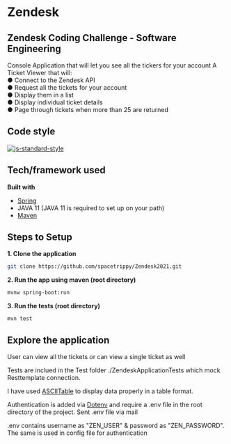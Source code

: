 # Zendesk
## Zendesk Coding Challenge - Software Engineering
Console Application that will let you see all the tickers for your account
 A Ticket Viewer that will:\
● Connect to the Zendesk API\
● Request all the tickets for your account\
● Display them in a list\
● Display individual ticket details\
● Page through tickets when more than 25 are returned

## Code style

[![js-standard-style](https://img.shields.io/badge/code%20style-standard-brightgreen.svg?style=flat)](https://github.com/feross/standard)
 

## Tech/framework used

**Built with** 
- [Spring](https://spring.io)
- JAVA 11 (JAVA 11 is required to set up on your path)
-  [Maven](https://maven.apache.org)
## Steps to Setup

**1. Clone the application**

```bash
git clone https://github.com/spacetrippy/Zendesk2021.git
```
**2. Run the app using maven (root directory)**

```bash
mvnw spring-boot:run
```
**3. Run the tests (root directory)**
```
mvn test
```
## Explore the application

User can view all the tickets or can view a single ticket as well

Tests are inclued in the Test folder ./ZendeskApplicationTests which mock Resttemplate connection.

I have used [ASCIITable](https://github.com/vdmeer/asciitable) to display data properly in a table format.

Authentication is added via [Dotenv](https://github.com/spacetrippy/Zendesk2021.git) and require a .env file in the root directory of the project. Sent .env file via mail

.env contains username as "ZEN_USER" & password as "ZEN_PASSWORD". The same is used in config file for authentication



